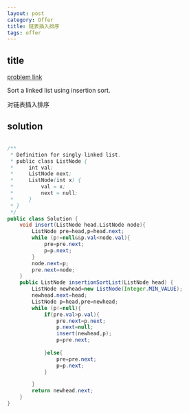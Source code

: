 ```yaml
---
layout: post
category: Offer
title: 链表插入排序
tags: offer
---
```


## title
[problem link](https://www.nowcoder.com/practice/152bc6c5b14149e49bf5d8c46f53152b?tpId=46&tqId=29034&rp=1&ru=/ta/leetcode&qru=/ta/leetcode/question-ranking)


Sort a linked list using insertion sort.

对链表插入排序

## solution


```java

/**
 * Definition for singly-linked list.
 * public class ListNode {
 *     int val;
 *     ListNode next;
 *     ListNode(int x) {
 *         val = x;
 *         next = null;
 *     }
 * }
 */
public class Solution {
    void insert(ListNode head,ListNode node){
        ListNode pre=head,p=head.next;
        while (p!=null&&p.val<node.val){
            pre=pre.next;
            p=p.next;
        }
        node.next=p;
        pre.next=node;
    }
    public ListNode insertionSortList(ListNode head) {
        ListNode newhead=new ListNode(Integer.MIN_VALUE);
        newhead.next=head;
        ListNode p=head,pre=newhead;
        while (p!=null){
            if(pre.val>p.val){
                pre.next=p.next;
                p.next=null;
                insert(newhead,p);
                p=pre.next;
                
            }else{
                pre=pre.next;
                p=p.next;
            }

        }
        return newhead.next;
    }
}
```